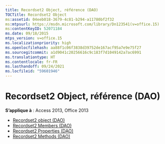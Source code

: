```yaml
---
title: Recordset2 Object, référence (DAO)
TOCTitle: Recordset2 Object
ms:assetid: 04eeb018-3679-4c81-b294-a11780bf2f32
ms:mtpsurl: https://msdn.microsoft.com/library/Dn123541(v=office.15)
ms:contentKeyID: 52071184
ms.date: 09/18/2015
mtps_version: v=office.15
ms.localizationpriority: high
ms.openlocfilehash: aa88f1c06f3838d39752de167acf95a7e9e75f27
ms.sourcegitcommit: a1d9041c20256616c9c183f7d1049142a7ac6991
ms.translationtype: HT
ms.contentlocale: fr-FR
ms.lasthandoff: 09/24/2021
ms.locfileid: "59601946"
---
```

# <a name="recordset2-object-reference-dao"></a>Recordset2 Object, référence (DAO)

**S’applique à** : Access 2013, Office 2013

- [Recordset2 object (DAO)](recordset2-object-dao.md)
- [Recordset2 Members (DAO)](recordset2-members-dao.md)
- [Recordset2 Properties (DAO)](recordset2-properties-dao.md)
- [Recordset2 Methods (DAO)](recordset2-methods-dao.md)

